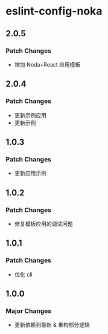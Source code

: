 # eslint-config-noka

## 2.0.5

### Patch Changes

- 增加 Noda+React 应用模板

## 2.0.4

### Patch Changes

- 更新示例应用
- 更新示例

## 1.0.3

### Patch Changes

- 更新应用示例

## 1.0.2

### Patch Changes

- 修复模板应用的调试问题

## 1.0.1

### Patch Changes

- 优化 cli

## 1.0.0

### Major Changes

- 更新依赖到最新 & 重构部分逻辑

